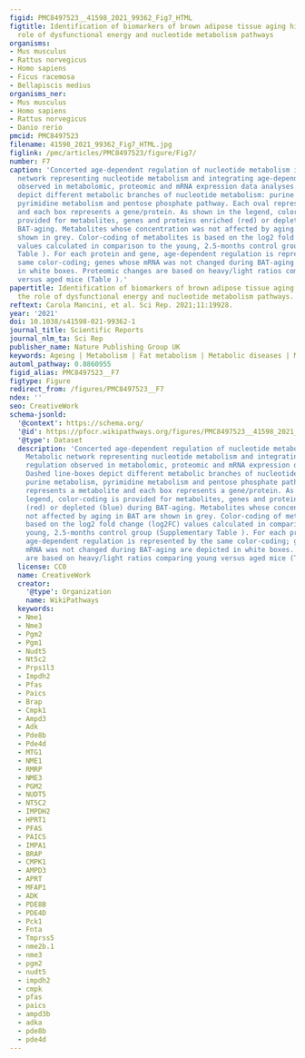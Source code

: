 ```yaml
---
figid: PMC8497523__41598_2021_99362_Fig7_HTML
figtitle: Identification of biomarkers of brown adipose tissue aging highlights the
  role of dysfunctional energy and nucleotide metabolism pathways
organisms:
- Mus musculus
- Rattus norvegicus
- Homo sapiens
- Ficus racemosa
- Bellapiscis medius
organisms_ner:
- Mus musculus
- Homo sapiens
- Rattus norvegicus
- Danio rerio
pmcid: PMC8497523
filename: 41598_2021_99362_Fig7_HTML.jpg
figlink: /pmc/articles/PMC8497523/figure/Fig7/
number: F7
caption: 'Concerted age-dependent regulation of nucleotide metabolism in BAT. Metabolic
  network representing nucleotide metabolism and integrating age-dependent regulation
  observed in metabolomic, proteomic and mRNA expression data analyses. Dashed line-boxes
  depict different metabolic branches of nucleotide metabolism: purine metabolism,
  pyrimidine metabolism and pentose phosphate pathway. Each oval represents a metabolite
  and each box represents a gene/protein. As shown in the legend, color-coding is
  provided for metabolites, genes and proteins enriched (red) or depleted (blue) during
  BAT-aging. Metabolites whose concentration was not affected by aging in BAT are
  shown in grey. Color-coding of metabolites is based on the log2 fold change (log2FC)
  values calculated in comparison to the young, 2.5-months control group (Supplementary
  Table ). For each protein and gene, age-dependent regulation is represented by the
  same color-coding; genes whose mRNA was not changed during BAT-aging are depicted
  in white boxes. Proteomic changes are based on heavy/light ratios comparing young
  versus aged mice (Table ).'
papertitle: Identification of biomarkers of brown adipose tissue aging highlights
  the role of dysfunctional energy and nucleotide metabolism pathways.
reftext: Carola Mancini, et al. Sci Rep. 2021;11:19928.
year: '2021'
doi: 10.1038/s41598-021-99362-1
journal_title: Scientific Reports
journal_nlm_ta: Sci Rep
publisher_name: Nature Publishing Group UK
keywords: Ageing | Metabolism | Fat metabolism | Metabolic diseases | Metabolomics
automl_pathway: 0.8860955
figid_alias: PMC8497523__F7
figtype: Figure
redirect_from: /figures/PMC8497523__F7
ndex: ''
seo: CreativeWork
schema-jsonld:
  '@context': https://schema.org/
  '@id': https://pfocr.wikipathways.org/figures/PMC8497523__41598_2021_99362_Fig7_HTML.html
  '@type': Dataset
  description: 'Concerted age-dependent regulation of nucleotide metabolism in BAT.
    Metabolic network representing nucleotide metabolism and integrating age-dependent
    regulation observed in metabolomic, proteomic and mRNA expression data analyses.
    Dashed line-boxes depict different metabolic branches of nucleotide metabolism:
    purine metabolism, pyrimidine metabolism and pentose phosphate pathway. Each oval
    represents a metabolite and each box represents a gene/protein. As shown in the
    legend, color-coding is provided for metabolites, genes and proteins enriched
    (red) or depleted (blue) during BAT-aging. Metabolites whose concentration was
    not affected by aging in BAT are shown in grey. Color-coding of metabolites is
    based on the log2 fold change (log2FC) values calculated in comparison to the
    young, 2.5-months control group (Supplementary Table ). For each protein and gene,
    age-dependent regulation is represented by the same color-coding; genes whose
    mRNA was not changed during BAT-aging are depicted in white boxes. Proteomic changes
    are based on heavy/light ratios comparing young versus aged mice (Table ).'
  license: CC0
  name: CreativeWork
  creator:
    '@type': Organization
    name: WikiPathways
  keywords:
  - Nme1
  - Nme3
  - Pgm2
  - Pgm1
  - Nudt5
  - Nt5c2
  - Prps1l3
  - Impdh2
  - Pfas
  - Paics
  - Brap
  - Cmpk1
  - Ampd3
  - Adk
  - Pde8b
  - Pde4d
  - MTG1
  - NME1
  - RMRP
  - NME3
  - PGM2
  - NUDT5
  - NT5C2
  - IMPDH2
  - HPRT1
  - PFAS
  - PAICS
  - IMPA1
  - BRAP
  - CMPK1
  - AMPD3
  - APRT
  - MFAP1
  - ADK
  - PDE8B
  - PDE4D
  - Pck1
  - Fnta
  - Tmprss5
  - nme2b.1
  - nme3
  - pgm2
  - nudt5
  - impdh2
  - cmpk
  - pfas
  - paics
  - ampd3b
  - adka
  - pde8b
  - pde4d
---
```

